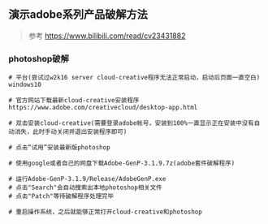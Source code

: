 ## 演示adobe系列产品破解方法

>
> 参考
> https://www.bilibili.com/read/cv23431882

### photoshop破解

```
# 平台(尝试过w2k16 server cloud-creative程序无法正常启动，启动后页面一直空白)
windows10

# 官方网站下载最新cloud-creative安装程序
https://www.adobe.com/creativecloud/desktop-app.html

# 双击安装cloud-creative(需要登录adobe帐号，安装到100%一直显示正在安装中没有自动消失，此时手动关闭并退出安装程序即可)

# 点击“试用”安装最新版photoshop

# 使用google或者自己的网盘下载Adobe-GenP-3.1.9.7z(adobe套件破解程序)

# 运行Adobe-GenP-3.1.9/Release/AdobeGenP.exe
# 点击"Search"会自动搜索出本地photoshop相关文件
# 点击"Patch"等待破解程序处理完毕

# 重启操作系统，之后就能够正常打开cloud-creative和photoshop
```

